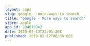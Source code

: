 ```yaml
---
layout: apps
slug: google---more-ways-to-search
title: "Google - More ways to search"
store: apple
app_id: 284815942
date: 2025-04-13T23:01:26Z
published: 2019-02-12T08:00:00Z
---
```

